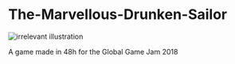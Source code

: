 # The-Marvellous-Drunken-Sailor

![irrelevant illustration](https://raw.githubusercontent.com/TheMarvellousTeam/The-Marvellous-Drunken-Sailor/master/packages/client/src/asset/logo/logo.png "")

A game made in 48h for the Global Game Jam 2018
